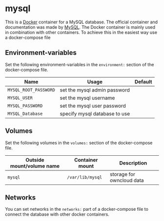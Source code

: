 # mysql

This is a [Docker](/wiki/docker.md) container for a MySQL database.
The official container and documentation was made by
[MySQL](https://hub.docker.com/_/mysql).
The Docker container is mainly used in combination with other containers.
To achieve this in the easiest way use a docker-compose file

## Environment-variables

Set the following environment-variables in the `environment:` section of the
docker-compose file.

| Name                  | Usage                         | Default |
| --------------------- | ----------------------------- | ------- |
| `MYSQL_ROOT_PASSWORD` | set the mysql admin password  |         |
| `MYSQL_USER`          | set the mysql username        |         |
| `MYSQL_PASSWORD`      | set the mysql user password   |         |
| `MYSQL_Database`      | specify mysql database to use |         |

## Volumes

Set the following volumes in the `volumes:` section of the docker-compose file.

| Outside mount/volume name | Container mount  | Description               |
| ------------------------- | ---------------- | ------------------------- |
| `mysql`                   | `/var/lib/mysql` | storage for owncloud data |

## Networks

You can set networks in the `networks:` part of a docker-compose file to connect
the database with other docker containers.

